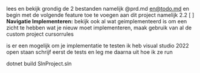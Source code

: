 lees en bekijk grondig de 2 bestanden  namelijk @prd.md en@todo.md en begin met de volgende feature toe te voegen aan dit project namelijk 2.2 [ ] **Navigatie Implementeren:**
bekijk ook al wat geimplementeerd is om een zicht te hebben wat je nieuw moet implementeren, maak gebruik van al de custom project cursorrules 


is er een mogelijk om je implementatie te testen ik heb visual studio 2022 open staan schrijf eerst de tests en leg me daarna uit hoe ik ze run

dotnet build SlnProject.sln